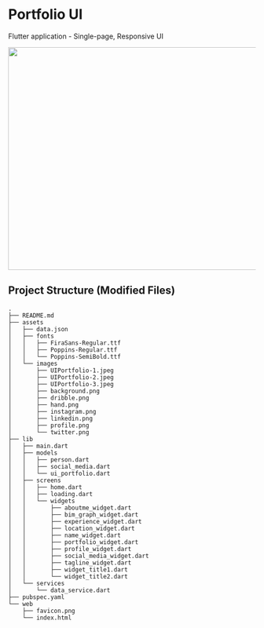 # Portfolio UI

Flutter application - Single-page, Responsive UI 

[<img src="portfolio-project.gif?raw=true" width="590px" height="454px">](https://youtu.be/EMMnsdFFANs)

## Project Structure (Modified Files)

```
.
├── README.md
├── assets
│   ├── data.json
│   ├── fonts
│   │   ├── FiraSans-Regular.ttf
│   │   ├── Poppins-Regular.ttf
│   │   └── Poppins-SemiBold.ttf
│   └── images
│       ├── UIPortfolio-1.jpeg
│       ├── UIPortfolio-2.jpeg
│       ├── UIPortfolio-3.jpeg
│       ├── background.png
│       ├── dribble.png
│       ├── hand.png
│       ├── instagram.png
│       ├── linkedin.png
│       ├── profile.png
│       └── twitter.png
├── lib
│   ├── main.dart
│   ├── models
│   │   ├── person.dart
│   │   ├── social_media.dart
│   │   └── ui_portfolio.dart
│   ├── screens
│   │   ├── home.dart
│   │   ├── loading.dart
│   │   └── widgets
│   │       ├── aboutme_widget.dart
│   │       ├── bim_graph_widget.dart
│   │       ├── experience_widget.dart
│   │       ├── location_widget.dart
│   │       ├── name_widget.dart
│   │       ├── portfolio_widget.dart
│   │       ├── profile_widget.dart
│   │       ├── social_media_widget.dart
│   │       ├── tagline_widget.dart
│   │       ├── widget_title1.dart
│   │       └── widget_title2.dart
│   └── services
│       └── data_service.dart
├── pubspec.yaml
└── web
    ├── favicon.png
    └── index.html

```
